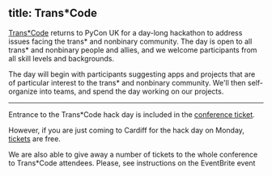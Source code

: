 title: Trans*Code
---

[Trans*Code](http://trans-code.org/) returns to PyCon UK for a day-long
hackathon to address issues facing the trans\* and nonbinary community.  The
day is open to all trans\* and nonbinary people and allies, and we welcome
participants from all skill levels and backgrounds.

The day will begin with participants suggesting apps and projects that are of
particular interest to the trans\* and nonbinary community.  We'll then
self-organize into teams, and spend the day working on our projects.

***

Entrance to the Trans\*Code hack day is included in the [conference
ticket](/tickets/).

However, if you are just coming to Cardiff for the hack day on Monday,
[tickets](https://www.eventbrite.com/e/transcode-pycon-uk-2017-tickets-38377166137?aff=utm_source%3Deb_email%26utm_medium%3Demail%26utm_campaign%3Dnew_event_email&utm_term=eventurl_text)
are free.

We are also able to give away a number of tickets to the whole conference to
Trans\*Code attendees. Please, see instructions on the EventBrite event
